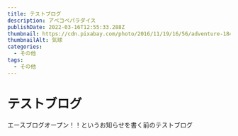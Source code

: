 ```yaml
---
title: テストブログ
description: アベコベパラダイス
publishDate: 2022-03-16T12:55:33.288Z
thumbnail: https://cdn.pixabay.com/photo/2016/11/19/16/56/adventure-1840310_960_720.jpg
thumbnailAlt: 気球
categories:
  - その他
tags:
  - その他
---
```

# テストブログ

エースブログオープン！！というお知らせを書く前のテストブログ